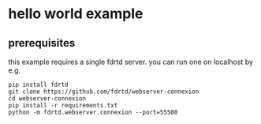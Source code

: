 # hello world example

## prerequisites

this example requires a single fdrtd server. you can run one on localhost by e.g.

```shell
pip install fdrtd
git clone https://github.com/fdrtd/webserver-connexion
cd webserver-connexion
pip install -r requirements.txt
python -m fdrtd.webserver.connexion --port=55500
```
